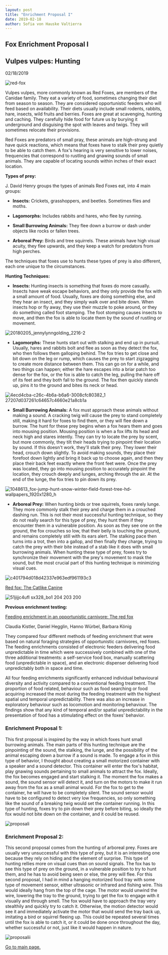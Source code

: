 ```yaml
---
layout: post
title: "Enrichment Proposal I"
date: 2019-02-18
author: Sofia von Hauske Valtierra
---
```



## Fox Enrichment Proposal I
## Vulpes vulpes: Hunting
02/18/2019

![red-fox](https://user-images.githubusercontent.com/43420227/52987581-b20ab500-33c9-11e9-87a6-63c6d9e4936c.png)

Vulpes vulpes, more commonly known as Red Foxes, are members of the Canidae family. They eat a variety of food, sometimes changing their diet from season to season. They are considered opportunistic feeders who will feed based on availability. Their diets usually include small rodents, rabbits, hare, insects, wild fruits and berries. Foxes are great at scavenging, hunting and caching. They carefully hide food for future us by burying it underground and disguising the spot with leaves and twigs. They will sometimes relocate their provisions.

Red Foxes are predators of small pray, these animals are high-strung and have quick reactions, which means that foxes have to stalk their prey quietly to be able to catch them. A fox's hearing is very sensitive to lower noises, frequencies that correspond to rustling and gnawing sounds of small animals. They are capable of locating sounds within inches of their exact location.

**Types of prey:**

J. David Henry groups the types of animals Red Foxes eat, into 4 main groups:

* **Insects:** Crickets, grasshoppers, and beetles. Sometimes flies and moths. 

* **Lagomorphs:** Includes rabbits and hares, who flee by running.

* **Small Burrowing Animals:** They flee down a burrow or dash under objects like rocks or fallen trees.

* **Arboreal Prey:** Birds and tree squirrels. These animals have high visual acuity, they flee upwards, and they keep a watch for predators from high perches.

The techniques that foxes use to hunts these types of prey is also different, each one unique to the circumstances. 

**Hunting Techniques:**

* **Insects:**
Hunting insects is something that foxes do more casually. Insects have weak escape behaviors, and they only provide the fox with a small amount of food. Usually, foxes are doing something else, and they hear an insect, and they simply walk over and bite down. When insects hop or fly away, they use their muzzle to poke around, or they do something called foot stamping. The foot stomping causes insects to move, and then the fox is able to locate them by the sound of rustling or movement.

![20180205_jennylynngolding_2216-2](https://user-images.githubusercontent.com/43420227/53015346-d93ca300-3418-11e9-8dc0-aadd084a8e3a.jpg)

* **Lagomorphs:**
These hunts start out with stalking and end up in pursuit. Usually, hares and rabbits bolt and flee as soon as they detect the fox, who then follows them galloping behind. The fox tries to get close and bit down on the leg or rump, which causes the prey to start zigzagging to create more distance between them. This can go on for a while, and two things can happen; either the hare escapes into a briar patch too dense for the fox, or the fox is able to catch the leg, pulling the hare off of its feet and they both fall to the ground. The fox then quickly stands up, pins it to the ground and bites its neck or head. 

![4ecd4cba-c26c-4b6a-b6a6-3008cfc80382_1 27207d037261c64657c4660e21a8cb1a](https://user-images.githubusercontent.com/43420227/53015658-916a4b80-3419-11e9-807c-00d96d9d975c.jpg)

* **Small Burrowing Animals:**
A fox must approach these animals without making a sound. A cracking twig will cause the prey to stand completely still, making it hard for foxes to find them, or they will flee down a burrow. The hunt for these prey begins when a fox hears them and goes into mousing position. Mousing position is when a fox lifts its head and neck high and stares intently. They can try to locate the prey by scent, but more commonly, they tilt their heads trying to pinpoint their location by sound. If this doesn't work, they'll stalk their prey. They lower their head, crouch down slightly. To avoid making sounds, they place their forefoot down lightly and bring it back up to choose again, and then they place their back feet exactly where the front feet were. Once the prey was located, they go into mousing position to accurately pinpoint the location, they crouch deeply and lunges, arching through the air. At the end of the lunge, the fox tries to pin down its prey. 

![1048613_fox-jump-hunt-snow-winter-field-forest-tree-hd-wallpapers_1920x1280_h](https://user-images.githubusercontent.com/43420227/53015347-d93ca300-3418-11e9-9550-b149b3693650.jpg)

* **Arboreal Prey:**
When hunting birds or tree squirrels, foxes rarely lunge. They more commonly stalk their prey and charge them in a crouched dashing run. This is not their most successful hunting technique, so they do not really search for this type of prey, they hunt them if they encounter them in a vulnerable position. As soon as they see one on the ground, the fox crouches so low, that their belly is touching the ground, and remains completely still with its ears alert. The stalking pace then turns into a trot, then into a gallop, and then finally they charge, trying to catch the prey with their bite instead of a stab like it does with small burrowing animals. When hunting these type of prey, foxes try to synchronize their movement with the prey's movement to mask the sound, but the most crucial part of this hunting technique is minimizing visual cues. 

![c401794d018d42337e963edf961193c3](https://user-images.githubusercontent.com/43420227/53015657-8fa08800-3419-11e9-87d3-22ad1a5bb9d3.jpg)

[Red fox: The Catlike Canine](https://www.amazon.com/Red-fox-Catlike-Canine-Smithsonian/dp/1560986352)

![51jijjc4ufl _sx328_bo1 204 203 200_](https://user-images.githubusercontent.com/43420227/53024537-3b9f9e80-342d-11e9-8a64-f32f2a9a98ae.jpg)


**Previous enrichment testing:**

[Feeding enrichment in an opportunistic carnivore: The red fox](https://www.researchgate.net/publication/228488070_Feeding_enrichment_in_an_opportunistic_carnivore_The_red_fox)

Claudia Kistler,  Daniel Hegglin, Hanno Würbel, Barbara König

They compared four different methods of feeding enrichment that were based on natural foraging strategies of opportunistic carnivores, red foxes. The feeding enrichments consisted of electronic feeders delivering food unpredictable in time which were successively combined with one of the three additional treatments: a self-service food box, manually scattering food (unpredictable in space), and an electronic dispenser delivering food unpredictably both in space and time.

All four feeding enrichments significantly enhanced individual behavioural diversity and activity compared to a conventional feeding treatment. The proportion of food related, behaviour such as food searching or food acquiring increased the most during the feeding treatment with the highest spatial und temporal unpredictability. There was also an increase in exploratory behaviour such as locomotion and monitoring behaviour. The findings show that any kind of temporal and/or spatial unpredictability in the presentation of food has a stimulating effect on the foxes’ behavior.


### Enrichment Proposal 1:
This first proposal is inspired by the way in which foxes hunt small burrowing animals. The main parts of this hunting technique are the pinpointing of the sound, the stalking, the lunge, and the possibility of the animal escaping down a burrow if a sound is made. To engage a fox in this type of behavior, I thought about creating a small motorized container with a speaker and a sound detector. This container will enter the fox's habitat, play gnawing sounds pertaining to small animals to attract the fox. Ideally, the fox becomes engaged and start stalking it. The moment the fox makes a sound, the sound sensor will detect it, and turn on the motors to make it run away from the fox as a small animal would. For the fox to get to the container, he will have to be completely silent. The sound sensor would have to be configured to detect very low frequencies, so only something like the sound of a breaking twig would set the container running.  In this type of hunting, foxes try to pin down their prey before biting, so ideally the fox would not bite down on the container, and it could be reused.

![proposali](https://user-images.githubusercontent.com/43420227/53016879-aa283080-341c-11e9-8ffc-a08d80480980.jpg)

### Enrichment Proposal 2:
This second proposal comes from the hunting of arboreal prey. Foxes are usually very unsuccessful with this type of prey, but it is an interesting one because they rely on hiding and the element of surprise. This type of hunting rellies more on visual cues than on sound signals. The fox has to see this type of prey on the ground, in a vulnerable position to try to hunt them, and he has to avoid being seen or else, the prey will flee. For this second proposal, I had in mind a hanging motorized food tray with some type of movement sensor, either ultrasonic or infrared and fishing wire. This would ideally hang from the top of the cage. The motor would unwind the wire, lowering the tray to the ground, trying to get the fox to engage with it visually and through smell. The fox would have to approach the tray very stealthily and quickly try to catch it. Otherwise, the motion detector would see it and immediately activate the motor that would send the tray back up, imitating a bird or squirrel fleeing up. This could be repeated several times until the fox is able to catch it, or it could be done once throughout the day, whether successful or not, just like it would happen in nature.

![proposalii](https://user-images.githubusercontent.com/43420227/53026314-aacac200-3430-11e9-8fc6-1488cf07c57d.jpg)


[Go to main page.](https://svonhauske.github.io/Design-in-Safaris-19/)
